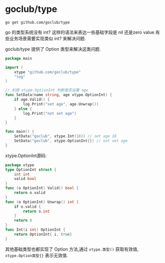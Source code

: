 # goclub/type

```shell
go get github.com/goclub/type
```

go 的类型系统没有 int? 这样的语法来表达一些基础字段是 nil 还是zero value.有些业务场景需要实现类似 int? 来解决问题.

goclub/type 提供了 Option 类型来解决这类问题. 

```go
package main

import (
	xtype "github.com/goclub/type"
	"log"
)

// 利用 xtype.OptionInt 判断是否设置 age
func SetData(name string, age xtype.OptionInt) {
	if age.Valid() {
		log.Print("set age", age.Unwrap())
	} else {
		log.Print("not set age")
	}
}

func main() {
	SetData("goclub", xtype.Int(18)) // set age 18
	SetData("goclub", xtype.OptionInt{}) // not set age
}
```

xtype.OptionInt源码:

```go
package xtype
type OptionInt struct {
	int int
	valid bool
}
func (o OptionInt) Valid() bool {
	return o.valid
}
func (o OptionInt) Unwrap() int {
	if o.valid {
		return o.int
	}
	return 0
}
func Int(i int) OptionInt {
	return OptionInt{ i, true}
}
```

其他基础类型也都实现了 Option 方法,通过 `xtype.类型()` 获取有效值, `xtype.Option类型{}` 表示无效值. 